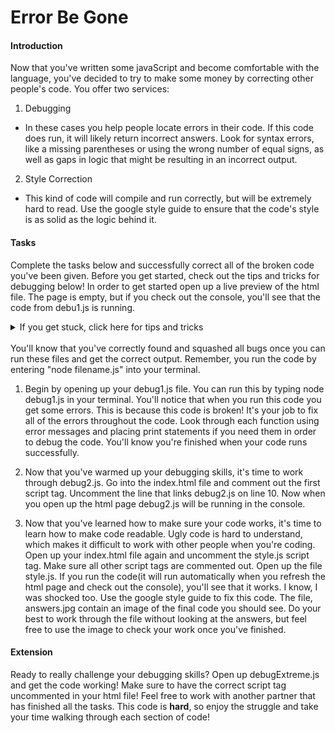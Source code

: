 # Error Be Gone
#### Introduction
Now that you've written some javaScript and become comfortable with the language, you've decided to try to make some money by correcting other people's code. You offer two services:
1. Debugging
  * In these cases you help people locate errors in their code. If this code does run, it will likely return incorrect answers. Look for syntax errors, like a missing parentheses or using the wrong number of equal signs, as well as gaps in logic that might be resulting in an incorrect output.

2. Style Correction
  * This kind of code will compile and run correctly, but will be extremely hard to read. Use the google style guide to ensure that the code's style is as solid as the logic behind it.

#### Tasks
Complete the tasks below and successfully correct all of the broken code you've been given. Before you get started, check out the tips and tricks for debugging below! In order to get started open up a live preview of the html file. The page is empty, but if you check out the console, you'll see that the code from debu1.js is running.

<details>
 <summary>If you get stuck, click here for tips and tricks</summary>
  <ul>
    <li>Error messages are your friend here, run the code as many times as you need to see where your errors are.</li>
    <li>Debug in chunks! At the end of each file is a section commented "Test Functions". Comment out all function calls except for one so you can debug a single function at a time. This will make your job **much** easier.</li>
    <li>Print statements are also extremely helpful when debugging. Place console.logs throughout your code to see what variables are holding what and how var your code is getting before it stops running.</li>
    <li>Be conscious of data types as well as what values certain built in functions actually return</li>
    <li>No code is safe, don't assume that the code underneath the //Test Functions comment is correct...</li>
  </ul>
</details>

<br>
You'll know that you've correctly found and squashed all bugs once you can run these files and get the correct output. Remember, you run the code by entering "node filename.js" into your terminal.

1. Begin by opening up your debug1.js file. You can run this by typing node debug1.js in your terminal. You'll notice that when you run this code you get some errors. This is because this code is broken! It's your job to fix all of the errors throughout the code. Look through each function using error messages and placing print statements if you need them in order to debug the code. You'll know you're finished when your code runs successfully.

2. Now that you've warmed up your debugging skills, it's time to work through debug2.js. Go into the index.html file and comment out the first script tag. Uncomment the line that links debug2.js on line 10. Now when you open up the html page debug2.js will be running in the console.

3. Now that you've learned how to make sure your code works, it's time to learn how to make code readable. Ugly code is hard to understand, which makes it difficult to work with other people when you're coding. Open up your index.html file again and uncomment the style.js script tag. Make sure all other script tags are commented out. Open up the file style.js. If you run the code(it will run automatically when you refresh the html page and check out the console), you'll see that it works. I know, I was shocked too. Use the google style guide to fix this code. The file, answers.jpg contain an image of the final code you should see. Do your best to work through the file without looking at the answers, but feel free to use the image to check your work once you've finished.

#### Extension
Ready to really challenge your debugging skills? Open up debugExtreme.js and get the code working! Make sure to have the correct script tag uncommented in your html file! Feel free to work with another partner that has finished all the tasks. This code is **hard**, so enjoy the struggle and take your time walking through each section of code!
